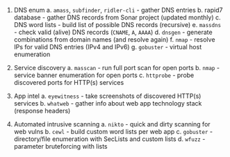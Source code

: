 1. DNS enum
	a. `amass`, `subfinder`, `ridler-cli` - gather DNS entries
	b. rapid7 database - gather DNS records from Sonar project (updated monthly)
	c. DNS word lists - build list of possible DNS records (recursive)
	e. `massdns` - check valid (alive) DNS records (`CNAME`, `A`, `AAAA`)
	d. `dnsgen` - generate combinations from domain names (and resolve again)
	f. `nmap` - resolve IPs for valid DNS entries (IPv4 and IPv6)
	g. `gobuster` - virtual host enumeration

2. Service discovery
	a. `masscan` - run full port scan for open ports
	b. `nmap` - service banner enumeration for open ports
	c. `httprobe` - probe discovered ports for HTTP(s) services

3. App intel
	a. `eyewitness` - take screenshots of discovered HTTP(s) services
	b. `whatweb` - gather info about web app technology stack (response headers)

4. Automated intrusive scanning
    a. `nikto` - quick and dirty scanning for web vulns
    b. `cewl` - build custom word lists per web app
	c. `gobuster` - directory/file enumeration with SecLists and custom lists
	d. `wfuzz` - parameter bruteforcing with lists

